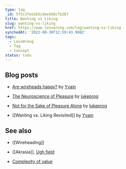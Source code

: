 ```yaml
---
type: tag
_id: 5f5c37ee1b5cdee568cfb267
title: Wanting vs Liking
slug: wanting-vs-liking
href: https://www.lesswrong.com/tag/wanting-vs-liking
synchedAt: '2022-08-30T12:59:43.998Z'
tags:
  - LessWrong
  - Tag
  - Concept
status: todo
---
```

Blog posts
----------

* [Are wireheads happy?](http://lesswrong.com/lw/1lb/are_wireheads_happy/) by [Yvain](https://wiki.lesswrong.com/wiki/Yvain)

* [The Neuroscience of Pleasure](http://lesswrong.com/lw/4yq/the_neuroscience_of_pleasure/) by [lukeprog](https://wiki.lesswrong.com/wiki/lukeprog)

* [Not for the Sake of Pleasure Alone](http://lesswrong.com/lw/65w/not_for_the_sake_of_pleasure_alone/) by [lukeprog](https://wiki.lesswrong.com/wiki/lukeprog)

* [[Wanting vs. Liking Revisited]] by [Yvain](https://wiki.lesswrong.com/wiki/Yvain)

See also
--------

* [[Wireheading]]

* [[Akrasia]], [Ugh field](https://www.lesswrong.com/tag/aversion-ugh-fields)

* [Complexity of value](https://www.lesswrong.com/tag/complexity-of-value)
